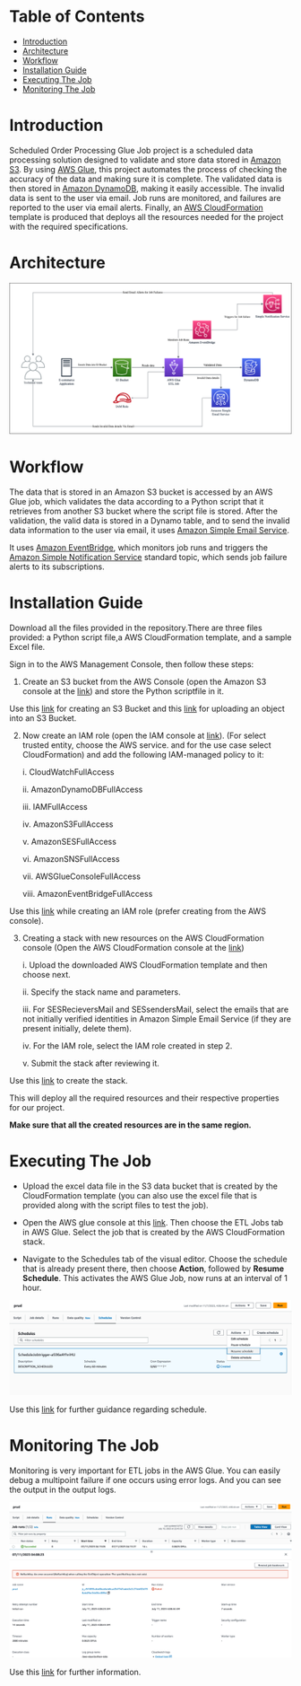 Table of Contents
=================

   * [Introduction](#introduction)
   * [Architecture](#Architecture)
   * [Workflow](#Workflow)
   * [Installation Guide](#Installation_Guide)
   * [Executing The Job](#Executing_the_Job)
   * [Monitoring The Job](#Monitoring_the_Job)
<a name="introduction"></a>
# Introduction
Scheduled Order Processing Glue Job project is a scheduled data processing solution designed to validate and store data stored in [Amazon S3](https://aws.amazon.com/s3/). By using [AWS Glue](https://aws.amazon.com/glue/), this project automates the process of checking the accuracy of the data and making sure it is complete. The validated data is then stored in [Amazon DynamoDB](https://aws.amazon.com/pm/dynamodb/?trk=1e5631f8-a3e1-45eb-8587-22803d0da70e&sc_channel=ps&ef_id=CjwKCAjw2K6lBhBXEiwA5RjtCTasM40BbrnZWBwFbm5bvdQguyPwuHx23xzlchSYo6j34mmcn0X2oxoCxiAQAvD_BwE:G:s&s_kwcid=AL!4422!3!536393613268!e!!g!!amazon%20dynamodb!11539699824!109299643181), making it easily accessible. The invalid data is sent to the user via email. Job runs are monitored, and failures are reported to the user via email alerts. Finally, an [AWS CloudFormation](https://aws.amazon.com/cloudformation/) template is produced that deploys all the resources needed for the project with the required specifications.



<a name="Architecture"></a>
# Architecture
![GlueJobArchitecture!](https://github.com/Pruthviraj374/Scheduled-Order-Processing-Glue-Job/blob/1accf27678cd19a4de0c88187bf51ec5fb167221/doc/GlueJobArchitecture.png)
<a name="Workflow"></a>
# Workflow
The data that is stored in an Amazon S3 bucket is accessed by an AWS Glue job, which validates the data according to a Python script that it retrieves from another S3 bucket where the script file is stored. After the validation, the valid data is stored in a Dynamo table, and to send the invalid data information to the user via email, it uses [Amazon Simple Email Service](https://aws.amazon.com/ses/). 

  It uses [Amazon EventBridge](https://aws.amazon.com/eventbridge/), which monitors job runs and triggers the [Amazon Simple Notification Service](https://aws.amazon.com/sns/) standard topic, which sends job failure alerts to its subscriptions.

<a name="Installation_Guide"></a>
# Installation Guide
Download all the files provided in the repository.There are three files provided: a Python script file,a AWS CloudFormation template, and a sample Excel file.

Sign in to the AWS Management Console, then follow these steps:

 1. Create an S3 bucket from the AWS Console (open the Amazon S3 console at the [link](https://console.aws.amazon.com/s3/)) and store the Python scriptfile in it.
 
 Use this [link](https://docs.aws.amazon.com/AmazonS3/latest/userguide/creating-bucket.html) for creating an S3 Bucket and this [link](https://docs.aws.amazon.com/AmazonS3/latest/userguide/uploading-an-object-bucket.html) for uploading an object into an S3 Bucket.

 2. Now create an IAM role (open the IAM console at [link](https://console.aws.amazon.com/iam/)). (For select trusted entity, choose the AWS service. and for the use case select CloudFormation) and add the following IAM-managed policy to it:

    i. CloudWatchFullAccess

    ii. AmazonDynamoDBFullAccess

    iii. IAMFullAccess

    iv. AmazonS3FullAccess

    v. AmazonSESFullAccess

    vi. AmazonSNSFullAccess

    vii. AWSGlueConsoleFullAccess

    viii. AmazonEventBridgeFullAccess

Use this [link](https://docs.aws.amazon.com/IAM/latest/UserGuide/id_roles_create_for-service.html) while creating an IAM role (prefer creating from the AWS console).

 3. Creating a stack with new resources on the AWS CloudFormation console (Open the AWS CloudFormation console at the [link](https://console.aws.amazon.com/cloudformation))

    i. Upload the downloaded AWS CloudFormation template and then choose next.
 
    ii. Specify the stack name and parameters.
 
    iii. For SESRecieversMail and SESsendersMail, select the emails that are not initially verified identities in Amazon Simple Email Service (if they are present initially, delete them).
 
    iv. For the IAM role, select the IAM role created in step 2.

    v. Submit the stack after reviewing it.

Use this [link](https://docs.aws.amazon.com/AWSCloudFormation/latest/UserGuide/cfn-console-create-stack.html) to create the stack.

This will deploy all the required resources and their respective properties for our project.

**Make sure that all the created resources are in the same region.**

<a name="Executing_the_Job"><a/>
# Executing The Job
- Upload the excel data file in the S3 data bucket that is created by the CloudFormation template (you can also use the excel file that is provided along with the script files to test the job).

- Open the AWS glue console at this [link](https://console.aws.amazon.com/glue/). Then choose the ETL Jobs tab in AWS Glue. Select the job that is created by the AWS CloudFormation stack.

- Navigate to the Schedules tab of the visual editor. Choose the schedule that is already present there, then choose **Action**, followed by  **Resume Schedule**. This activates the AWS Glue Job, now runs at an interval of 1 hour. 

![ScheduleInJob!](https://github.com/Pruthviraj374/Scheduled-Order-Processing-Glue-Job/blob/1accf27678cd19a4de0c88187bf51ec5fb167221/doc/Schedules%20-%20Editor%20-%20AWS%20Glue%20Studio.png)

Use this [link](https://docs.aws.amazon.com/glue/latest/ug/managing-jobs-chapter.html#manage-schedules) for further guidance regarding schedule.

<a name="Monitoring_the_Job"><a/>
# Monitoring The Job
Monitoring is very important for ETL jobs in the AWS Glue. You can easily debug a multipoint failure if one occurs using error logs. And you can see the output in the output logs.

![GlueJobMonitoring!](https://github.com/Pruthviraj374/Scheduled-Order-Processing-Glue-Job/blob/1accf27678cd19a4de0c88187bf51ec5fb167221/doc/Runs%20-%20Editor%20-%20AWS%20Glue%20Studio.png)

Use this [link](https://docs.aws.amazon.com/glue/latest/ug/monitoring-chapter.html) for further information.
